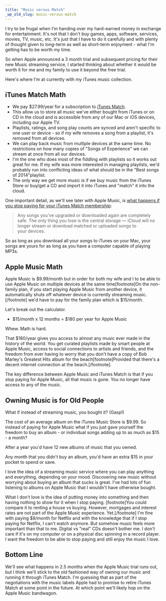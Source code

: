 ```yaml
---
title: "Music versus Match"
_wp_old_slug: music-versus-match
---
```

<p>I try to be frugal when I'm handing over my hard-earned money in exchange for entertainment.  It's not that I don't buy games, apps, software, services, movies, TV, music, etc. It's just that I have to do it carefully and with plenty of thought given to long-term as well as short-term enjoyment - what I'm getting has to be worth my time.</p>
<p>So when Apple announced a 3 month trial and subsequent pricing for their new Music streaming service, I started thinking about whether it would be worth it for me and my family to use it beyond the free trial.</p>
<p>Here's where I'm at currently with my iTunes music collection.</p>
<h2>iTunes Match Math</h2>
<ul>
<li>We pay $27.99/year for a subscription to <a href="https://www.apple.com/ca/itunes/itunes-match/">iTunes Match</a>.</li>
<li>This allow us to store all music we've either bought from iTunes or on CD in the cloud and is accessible from any of our Mac or iOS devices, including our Apple TV.</li>
<li>Playlists, ratings, and song play counts are synced and aren't specific to one user or device - so if my wife removes a song from a playlist, it's removed from all devices.</li>
<li>We can play back music from multiple devices at the same time. No restrictions on how many copies of "Songs of Experience" we can stream at once from all our devices.</li>
<li>I'm the one who does most of the fiddling with playlists so it works out great for me. If my wife was more interested in managing playlists, we'd probably run into conflicting ideas of what should be in the "Best songs of 2014"playlist.</li>
<li>The only way we get more music is if we buy music from the iTunes Store or buy/get a CD and import it into iTunes and "match" it into the cloud.</li>
</ul>
<p>One important detail, as we'll see later with Apple Music, is <a href="https://www.apple.com/ca/itunes/itunes-match/">what happens if you stop paying for your iTunes Match membership</a>:</p>
<blockquote><p>
  Any songs you’ve upgraded or downloaded again are completely safe. The only thing you lose is the central storage — iCloud will no longer stream or download matched or uploaded songs to your devices.
</p></blockquote>
<p>So as long as you download all your songs to iTunes on your Mac, your songs are yours for as long as you have a computer capable of playing MP3s.</p>
<h2>Apple Music Math</h2>
<p>Apple Music is $9.99/month but in order for both my wife and I to be able to use Apple Music on multiple devices at the same time[footnote]On the non-family plan, if you start playing Apple Music from another device, it automatically shuts off whatever device is currently streaming music.[/footnote] we'd have to pay for the family plan which is $15/month.</p>
<p>Let's break out the calculator.</p>
<ul>
<li>$15/month x 12 months = $180 per year for Apple Music</li>
</ul>
<p>Whew. Math is hard.</p>
<p>That $180/year gives you access to almost any music ever made in the history of the world. You get curated playlists made by smart people at Apple Music, access to social connections to artists and friends, and the freedom from ever having to worry that you don't have a copy of Bob Marley's Greatest Hits album for the beach[footnote]Provided that there's a decent internet connection at the beach.[/footnote].</p>
<p>The key difference between Apple Music and iTunes Match is that if you stop paying for Apple Music, all that music is gone. You no longer have access to any of the music.</p>
<h2>Owning Music is for Old People</h2>
<p>What if instead of streaming music, you bought it? (Gasp!)</p>
<p>The cost of an average album on the iTunes Music Store is $9.99. So instead of paying for Apple Music what if you just gave yourself the freedom to buy an album - or individual songs adding up to as much as $15 - a month?</p>
<p>After a year you'd have 12 new albums of music that you owned.</p>
<p>Any month that you didn't buy an album, you'd have an extra $15 in your pocket to spend or save.</p>
<p>I love the idea of a streaming music service where you can play anything and everything, depending on your mood. Discovering new music without worrying about buying an album that sucks is great. I've had lots of fun listening to albums on Apple Music that I wouldn't have otherwise bought.</p>
<p>What I don't love is the idea of putting money into something and then having nothing to show for it when I stop paying. [footnote]You could compare it to renting a house vs buying. However, mortgages and interest rates are not part of the Apple Music experience. Yet.[/footnote] I'm fine with paying $8/month for Netflix and with the knowledge that if I stop paying for Netflix, I can't watch anymore. But somehow music feels more important than that to me. Digital vs "real" CDs doesn't bother me. I don't care if it's on my computer or on a physical disc spinning in a record player. I want the freedom to be able to stop paying and still enjoy the music I love.</p>
<h2>Bottom Line</h2>
<p>We'll see what happens in 2.5 months when the Apple Music trial runs out, but I think we'll stick to the old fashioned way of owning our music and running it through iTunes Match. I'm guessing that as part of the negotiations with the music labels Apple had to promise to retire iTunes Match at some point in the future. At which point we'll likely hop on the Apple Music bandwagon.</p>
